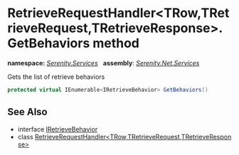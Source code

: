 # RetrieveRequestHandler&lt;TRow,TRetrieveRequest,TRetrieveResponse&gt;.GetBehaviors method
**namespace:** *[Serenity.Services](../../README.md#serenity.services-namespace)*   **assembly**: *[Serenity.Net.Services](../../README.md)*

Gets the list of retrieve behaviors

```csharp
protected virtual IEnumerable<IRetrieveBehavior> GetBehaviors()
```

## See Also

* interface [IRetrieveBehavior](../IRetrieveBehavior.md)
* class [RetrieveRequestHandler&lt;TRow,TRetrieveRequest,TRetrieveResponse&gt;](../RetrieveRequestHandler-3.md)